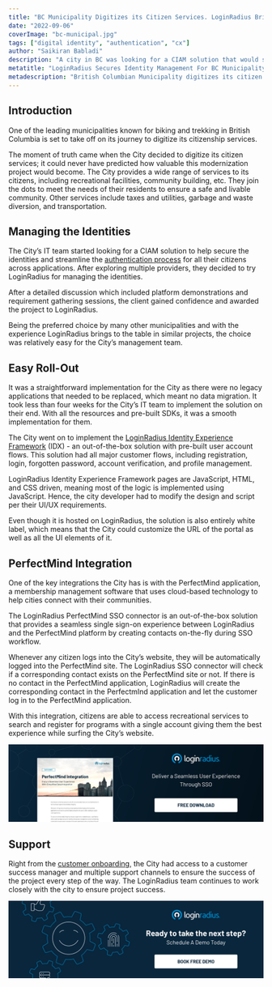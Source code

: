 ```yaml
---
title: "BC Municipality Digitizes its Citizen Services. LoginRadius Brings Identity to the Table."
date: "2022-09-06"
coverImage: "bc-municipal.jpg"
tags: ["digital identity", "authentication", "cx"]
author: "Saikiran Babladi"
description: "A city in BC was looking for a CIAM solution that would secure the identities and streamline the authentication process for its citizens. Here's why they decided to try LoginRadius and the decision worked in their favor."
metatitle: "LoginRadius Secures Identity Management For BC Municipality"
metadescription: "British Columbian Municipality digitizes its citizen services. Read how LoginRadius secured identities and streamlined authentication for their citizens."
---
```


## Introduction

One of the leading municipalities known for biking and trekking in British Columbia is set to take off on its journey to digitize its citizenship services. 

The moment of truth came when the City decided to digitize its citizen services; it could never have predicted how valuable this modernization project would become. The City provides a wide range of services to its citizens, including recreational facilities, community building, etc. They join the dots to meet the needs of their residents to ensure a safe and livable community. Other services include taxes and utilities, garbage and waste diversion, and transportation. 

## Managing the Identities

The City’s IT team started looking for a CIAM solution to help secure the identities and streamline the [authentication process](https://www.loginradius.com/blog/identity/what-is-login-authentication/) for all their citizens across applications. After exploring multiple providers, they decided to try LoginRadius for managing the identities. 

After a detailed discussion which included platform demonstrations and requirement gathering sessions, the client gained confidence and awarded the project to LoginRadius.

Being the preferred choice by many other municipalities and with the experience LoginRadius brings to the table in similar projects, the choice was relatively easy for the City’s management team. 


## Easy Roll-Out

It was a straightforward implementation for the City as there were no legacy applications that needed to be replaced, which meant no data migration. It took less than four weeks for the City’s IT team to implement the solution on their end. With all the resources and pre-built SDKs, it was a smooth implementation for them. 

The City went on to implement the [LoginRadius Identity Experience Framework](https://www.loginradius.com/identity-experience-framework/) (IDX) - an out-of-the-box solution with pre-built user account flows. This solution had all major customer flows, including registration, login, forgotten password, account verification, and profile management. 

LoginRadius Identity Experience Framework pages are JavaScript, HTML, and CSS driven, meaning most of the logic is implemented using JavaScript. Hence, the city developer had to modify the design and script per their UI/UX requirements.

Even though it is hosted on LoginRadius, the solution is also entirely white label, which means that the City could customize the URL of the portal as well as all the UI elements of it. 

## PerfectMind Integration

One of the key integrations the City has is with the PerfectMind application, a membership management software that uses cloud-based technology to help cities connect with their communities. 

The LoginRadius PerfectMind SSO connector is an out-of-the-box solution that provides a seamless single sign-on experience between LoginRadius and the PerfectMind platform by creating contacts on-the-fly during SSO workflow. 

Whenever any citizen logs into the City’s website, they will be automatically logged into the PerfectMind site. The LoginRadius SSO connector will check if a corresponding contact exists on the PerfectMind site or not. If there is no contact in the PerfectMind application, LoginRadius will create the corresponding contact in the PerfectmInd application and let the customer log in to the PerfectMind application. 

With this integration, citizens are able to access recreational services to search and register for programs with a single account giving them the best experience while surfing the City’s website.

[![DS-perfectmindint](DS-perfectmindint.png)](https://www.loginradius.com/resource/perfectmind-integration)

## Support

Right from the [customer onboarding](https://www.loginradius.com/blog/identity/loginradius-streamlines-user-onboarding-harry-rosen/), the City had access to a customer success manager and multiple support channels to ensure the success of the project every step of the way. The LoginRadius team continues to work closely with the city to ensure project success.

[![LoginRadius Book a Demo](../../assets/book-a-demo-loginradius.png)](https://www.loginradius.com/contact-us?utm_source=blog&utm_medium=web&utm_campaign=loginradius-secures-identity-management-bc-municpality)
